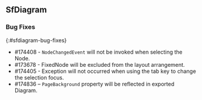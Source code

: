 ## SfDiagram

### Bug Fixes
{:#sfdiagram-bug-fixes}

* \#174408 - `NodeChangedEvent` will not be invoked when selecting the Node.
* \#173678 - FixedNode will be excluded from the layout arrangement.
* \#174405 - Exception will not occurred when using the tab key to change the selection focus.
* \#174836 – `PageBackground` property will be reflected in exported Diagram.